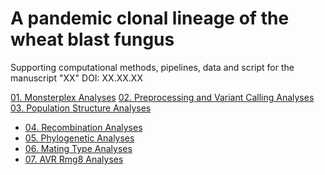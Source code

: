 # A pandemic clonal lineage of the wheat blast fungus
Supporting computational methods, pipelines, data and script for the manuscript "XX"
DOI: XX.XX.XX

[01. Monsterplex Analyses](/01_Monsteplex_Analyses.md)
[02. Preprocessing and Variant Calling Analyses](/02_Preprocessing_and_Variant_Calling.md)
[03. Population Structure Analyses](/03_Population_Structure.md)
* [04. Recombination Analyses](/04_Recombination_Analyses.md)
* [05. Phylogenetic Analyses](/05_Phylogenetic_Analyses.md)
* [06. Mating Type Analyses](/06_Mating_Type.md)
* [07. AVR Rmg8 Analyses](/07_AVR_Rmg8.md)
